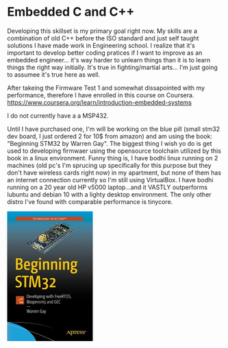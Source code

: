 # Embedded C and C++

Developing this skillset is my primary goal right now. My skills are a combination of old C++ before the ISO standard and just self taught solutions I have made work in Engineering school. I realize that it's important to develop better coding pratices if I want to improve as an embedded engineer... it's way harder to unlearn things than it is to learn things the right way initially. It's true in fighting/martial arts... I'm just going to assumee it's true here as well.

After takeing the Firmware Test 1 and somewhat dissapointed with my performance, therefore I have enrolled in this course on Coursera. https://www.coursera.org/learn/introduction-embedded-systems

I do not currently have a a MSP432. 

Until I have purchased one, I'm will be working on the blue pill (small stm32 dev board, I just ordered 2 for 10$ from amazon) and am using the book: "Beginning STM32 by Warren Gay". The biggest thing I wish yo do is get used to developing firmwaer using the opensource toolchain utilized by this book in a linux environment. Funny thing is, I have bodhi linux running on 2 machines (old pc's I'm sprucing up specifically for this purpose but they don't have wireless cards right now) in my apartment, but none of them has an internet connection currently so I'm still using VirtualBox. I have bodhi running on a 20 year old HP v5000 laptop...and it VASTLY outperforms lubuntu and debian 10 with a lighty desktop environment. The only other distro I've found with comparable performance is tinycore.

![Current book I'm using](https://github.com/kbickham/Coding-Challenges-and-Tests/blob/master/Embedded%20C%20and%20C%2B%2B/bookcover.jpg)
